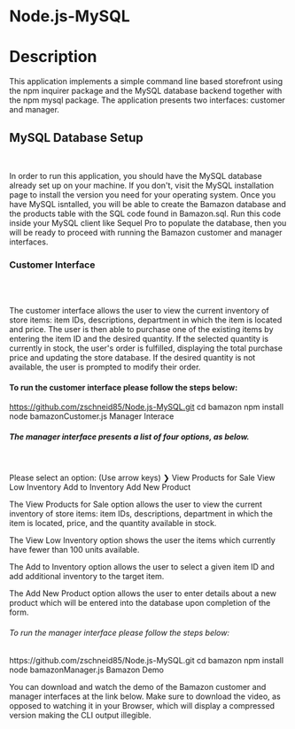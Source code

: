 # Node.js-MySQL
<h1>Description</h1>

This application implements a simple command line based storefront using the npm inquirer package and the MySQL database backend together with the npm mysql package. The application presents two interfaces: customer and manager.

<h2>MySQL Database Setup</h2>
<br>
<p>In order to run this application, you should have the MySQL database already set up on your machine. If you don't, visit the MySQL installation page to install the version you need for your operating system. Once you have MySQL isntalled, you will be able to create the Bamazon database and the products table with the SQL code found in Bamazon.sql. Run this code inside your MySQL client like Sequel Pro to populate the database, then you will be ready to proceed with running the Bamazon customer and manager interfaces.</p>

<h3>Customer Interface</h3>
<br></br>
<p>The customer interface allows the user to view the current inventory of store items: item IDs, descriptions, department in which the item is located and price. The user is then able to purchase one of the existing items by entering the item ID and the desired quantity. If the selected quantity is currently in stock, the user's order is fulfilled, displaying the total purchase price and updating the store database. If the desired quantity is not available, the user is prompted to modify their order.</p>

<h4>To run the customer interface please follow the steps below:</h4>

https://github.com/zschneid85/Node.js-MySQL.git
cd bamazon
npm install
node bamazonCustomer.js
Manager Interace

<h5>The manager interface presents a list of four options, as below.</h5>
<br></br>
Please select an option: (Use arrow keys)
❯ View Products for Sale 
  View Low Inventory 
  Add to Inventory 
  Add New Product

The View Products for Sale option allows the user to view the current inventory of store items: item IDs, descriptions, department in which the item is located, price, and the quantity available in stock.

The View Low Inventory option shows the user the items which currently have fewer than 100 units available.

The Add to Inventory option allows the user to select a given item ID and add additional inventory to the target item.

The Add New Product option allows the user to enter details about a new product which will be entered into the database upon completion of the form.

<h6>To run the manager interface please follow the steps below:</h6>
https://github.com/zschneid85/Node.js-MySQL.git
cd bamazon
npm install
node bamazonManager.js
Bamazon Demo
<br>

You can download and watch the demo of the Bamazon customer and manager interfaces at the link below. Make sure to download the video, as opposed to watching it in your Browser, which will display a compressed version making the CLI output illegible.

